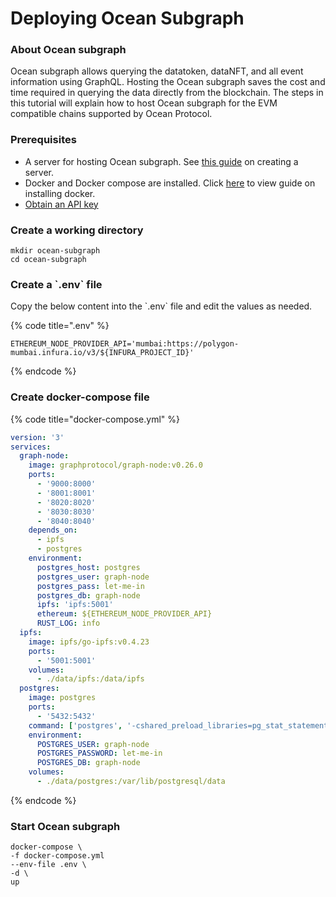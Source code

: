 # Deploying Ocean Subgraph

### About Ocean subgraph

Ocean subgraph allows querying the datatoken, dataNFT, and all event information using GraphQL. Hosting the Ocean subgraph saves the cost and time required in querying the data directly from the blockchain. The steps in this tutorial will explain how to host Ocean subgraph for the EVM compatible chains supported by Ocean Protocol.

### Prerequisites

* A server for hosting Ocean subgraph. See [this guide](setup-server.md) on creating a server.
* Docker and Docker compose are installed. Click [here](https://docs.docker.com/engine/install/) to view guide on installing docker.
* [Obtain an API key](https://app.gitbook.com/o/mTcjMqA4ylf55anucjH8/s/BTXXhmDGzR0Xgj13fyfM/\~/changes/548/developers/obtaining-api-keys-for-blockchain-access)

### Create a working directory

```
mkdir ocean-subgraph
cd ocean-subgraph
```

### Create a \`.env\` file

Copy the below content into the \`.env\` file and edit the values as needed.

{% code title=".env" %}
```
ETHEREUM_NODE_PROVIDER_API='mumbai:https://polygon-mumbai.infura.io/v3/${INFURA_PROJECT_ID}'
```
{% endcode %}

### Create docker-compose file

{% code title="docker-compose.yml" %}
```yaml
version: '3'
services:
  graph-node:
    image: graphprotocol/graph-node:v0.26.0
    ports:
      - '9000:8000'
      - '8001:8001'
      - '8020:8020'
      - '8030:8030'
      - '8040:8040'
    depends_on:
      - ipfs
      - postgres
    environment:
      postgres_host: postgres
      postgres_user: graph-node
      postgres_pass: let-me-in
      postgres_db: graph-node
      ipfs: 'ipfs:5001'
      ethereum: ${ETHEREUM_NODE_PROVIDER_API}
      RUST_LOG: info
  ipfs:
    image: ipfs/go-ipfs:v0.4.23
    ports:
      - '5001:5001'
    volumes:
      - ./data/ipfs:/data/ipfs
  postgres:
    image: postgres
    ports:
      - '5432:5432'
    command: ['postgres', '-cshared_preload_libraries=pg_stat_statements']
    environment:
      POSTGRES_USER: graph-node
      POSTGRES_PASSWORD: let-me-in
      POSTGRES_DB: graph-node
    volumes:
      - ./data/postgres:/var/lib/postgresql/data
```
{% endcode %}

### Start Ocean subgraph

```
docker-compose \
-f docker-compose.yml
--env-file .env \
-d \
up
```
